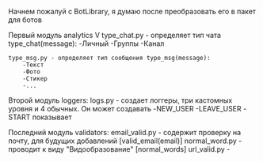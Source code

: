 Начнем пожалуй с BotLibrary, я думаю после преобразовать его в пакет для ботов


Первый модуль analytics V
    type_chat.py - определяет тип чата type_chat(message):
        -Личный
        -Группы
        -Канал
    
    type_msg.py - определяет тип сообщения type_msg(message):
        -Текст
        -Фото
        -Стикер
        -...


    








Второй модуль loggers:
    logs.py - создает логгеры, три кастомных уровня и 4 обычных. Он может создавать
    -NEW_USER
    -LEAVE_USER
    -START показывает 
    














Последний модуль validators:
    email_valid.py - содержит проверку на почту, для будущих добавлений [valid_email(email)]
    normal_word.py - проводит к виду "Видообразование" [normal_words]
    url_valid.py - 